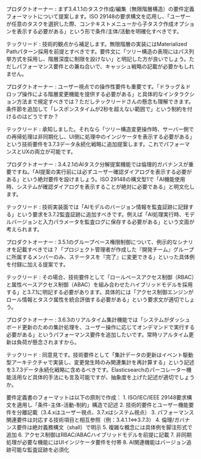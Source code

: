 <interaction>
プロダクトオーナー : まず3.4.1.1のタスク作成/編集（無限階層構造）の要件定義フォーマットについて提案します。ISO 29148の要求構文を応用し、「ユーザーが任意のタスクを選択した際、コンテキストメニューから子タスク作成オプションを表示する必要がある」という形で条件/主体/活動を明確化すべきです。

テックリード : 技術的観点から補足します。無限階層の実装にはMaterialized Pathパターン採用を前提とすべきです。要件文に「ツリー構造の表現にはパス列挙方式を採用し、階層深度に制限を設けない」と明記した方が良いでしょう。ただしパフォーマンス要件との兼ね合いで、キャッシュ戦略の記載が必要かもしれません。

プロダクトオーナー : ユーザー視点での操作性要件も重要です。「ドラッグ＆ドロップ操作による階層変更機能を提供する必要がある」と具体的なインタラクション方法まで規定すべきでは？ただしテックリードさんの懸念も理解できます。条件節を追加して「レスポンスタイムが2秒を超えない範囲で」という制約を付けるのはどうですか？

テックリード : 承知しました。それなら「ツリー構造変更操作時、サーバー側での再帰処理は非同期化し、UI側に処理中のインジケータを表示する必要がある」という技術要件を3.7.3データ永続化戦略に追加提案します。これでパフォーマンスとUXの両立が可能です。

プロダクトオーナー : 3.4.2.1のAIタスク分解提案機能では倫理的ガバナンスが重要ですね。「AI提案の実行前には必ずユーザー確認ダイアログを表示する必要がある」という絶対要件を設けましょう。ISO 29148の構文型1で「AI機能使用時、システムが確認ダイアログを表示することが絶対に必要である」と明文化します。

テックリード : 技術実装面では「AIモデルのバージョン情報を監査証跡に記録する」という要求を3.7.2監査証跡に追加すべきです。例えば「AI処理実行時、モデルバージョンと入力パラメータを監査ログに保存する必要がある」という文面が考えられます。

プロダクトオーナー : 3.5.1のグループベース権限制御について、例示的なシナリオを記載すべきでは？「プロジェクト管理者が作成した『開発チーム』グループに所属するメンバーのみ、ステータスを『完了』に変更できる」といった具体例を付録に加える提案です。

テックリード : その場合、技術要件として「ロールベースアクセス制御（RBAC）と属性ベースアクセス制御（ABAC）を組み合わせたハイブリッドモデルを採用する」と3.7.1に明記する必要があります。具体的には「アクセス制御エンジンがロール情報とタスク属性を統合評価する必要がある」という要求文が適切でしょう。

プロダクトオーナー : 3.6.3のリアルタイム集計機能では「システムがダッシュボード更新のための集計処理を、ユーザー操作に応じてオンデマンドで実行する必要がある」というパフォーマンス要件を追加したいです。常時リアルタイム更新は負荷が懸念されますから。

テックリード : 同意見です。技術要件として「集計データの更新はイベント駆動型アーキテクチャで実装し、変更発生時のみ関連集計を再計算する」という記述を3.7.3データ永続化戦略に含めるべきです。Elasticsearchのパーコレーター機能活用など具体的手法にも言及可能ですが、抽象度を上げた記述が適切でしょうか。
</interaction>

<conclusion>
要件定義書のフォーマットは以下の原則で作成：
1. ISO/IEC/IEEE 29148要求構文を適用し「条件-主体-活動-制約」構造で記述
2. 技術的要件とユーザー機能要件を分離記載（3.4.xはユーザー視点、3.7.xはシステム視点）
3. パフォーマンス関連要件は対応する技術項目と相互参照（例：3.4.1.1⇔3.7.3）
4. 倫理/ガバナンス要件は絶対義務構文（shall）で明示
5. 複雑な概念には具体例を脚注形式で追加
6. アクセス制御はRBAC/ABACハイブリッドモデルを前提に記載
7. 非同期処理が必要な機能にはUIインジケータ要件を付帯
8. AI関連機能はバージョン追跡可能な監査証跡を必須化
</conclusion>
